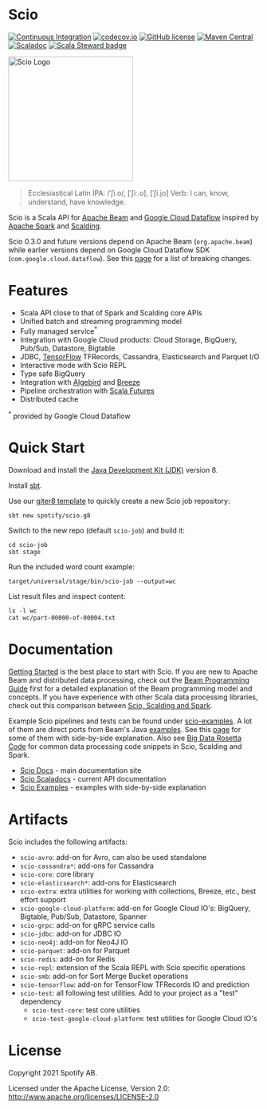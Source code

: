# Scio

[![Continuous Integration](https://github.com/spotify/scio/actions/workflows/ci.yml/badge.svg)](https://github.com/spotify/scio/actions/workflows/ci.yml)
[![codecov.io](https://codecov.io/github/spotify/scio/coverage.svg?branch=master)](https://codecov.io/github/spotify/scio?branch=master)
[![GitHub license](https://img.shields.io/github/license/spotify/scio.svg)](./LICENSE)
[![Maven Central](https://img.shields.io/maven-central/v/com.spotify/scio-core_2.12.svg)](https://maven-badges.herokuapp.com/maven-central/com.spotify/scio-core_2.12)
[![Scaladoc](https://img.shields.io/badge/scaladoc-latest-blue.svg)](https://spotify.github.io/scio/api/com/spotify/scio/index.html)
[![Scala Steward badge](https://img.shields.io/badge/Scala_Steward-helping-brightgreen.svg?style=flat&logo=data:image/png;base64,iVBORw0KGgoAAAANSUhEUgAAAA4AAAAQCAMAAAARSr4IAAAAVFBMVEUAAACHjojlOy5NWlrKzcYRKjGFjIbp293YycuLa3pYY2LSqql4f3pCUFTgSjNodYRmcXUsPD/NTTbjRS+2jomhgnzNc223cGvZS0HaSD0XLjbaSjElhIr+AAAAAXRSTlMAQObYZgAAAHlJREFUCNdNyosOwyAIhWHAQS1Vt7a77/3fcxxdmv0xwmckutAR1nkm4ggbyEcg/wWmlGLDAA3oL50xi6fk5ffZ3E2E3QfZDCcCN2YtbEWZt+Drc6u6rlqv7Uk0LdKqqr5rk2UCRXOk0vmQKGfc94nOJyQjouF9H/wCc9gECEYfONoAAAAASUVORK5CYII=)](https://scala-steward.org)

<img src="https://raw.github.com/spotify/scio/master/site/src/main/paradox/images/scio.png" alt="Scio Logo" width="250"/>

> Ecclesiastical Latin IPA: /ˈʃi.o/, [ˈʃiː.o], [ˈʃi.i̯o]
> Verb: I can, know, understand, have knowledge.

Scio is a Scala API for [Apache Beam](http://beam.incubator.apache.org/) and [Google Cloud Dataflow](https://github.com/GoogleCloudPlatform/DataflowJavaSDK) inspired by [Apache Spark](http://spark.apache.org/) and [Scalding](https://github.com/twitter/scalding).

Scio 0.3.0 and future versions depend on Apache Beam (`org.apache.beam`) while earlier versions depend on Google Cloud Dataflow SDK (`com.google.cloud.dataflow`). See this [page](https://spotify.github.io/scio/Apache-Beam.html) for a list of breaking changes.

# Features

- Scala API close to that of Spark and Scalding core APIs
- Unified batch and streaming programming model
- Fully managed service<sup>\*</sup>
- Integration with Google Cloud products: Cloud Storage, BigQuery, Pub/Sub, Datastore, Bigtable
- JDBC, [TensorFlow](http://tensorflow.org/) TFRecords, Cassandra, Elasticsearch and Parquet I/O
- Interactive mode with Scio REPL
- Type safe BigQuery
- Integration with [Algebird](https://github.com/twitter/algebird) and [Breeze](https://github.com/scalanlp/breeze)
- Pipeline orchestration with [Scala Futures](http://docs.scala-lang.org/overviews/core/futures.html)
- Distributed cache

<sup>\*</sup> provided by Google Cloud Dataflow

# Quick Start

Download and install the [Java Development Kit (JDK)](https://adoptopenjdk.net/index.html) version 8.

Install [sbt](https://www.scala-sbt.org/1.x/docs/Setup.html).

Use our [giter8 template](https://github.com/spotify/scio.g8) to quickly create a new Scio job repository:

`sbt new spotify/scio.g8`

Switch to the new repo (default `scio-job`) and build it:

```
cd scio-job
sbt stage
```

Run the included word count example:

`target/universal/stage/bin/scio-job --output=wc`

List result files and inspect content:

```
ls -l wc
cat wc/part-00000-of-00004.txt
```

# Documentation

[Getting Started](https://spotify.github.io/scio/Getting-Started.html) is the best place to start with Scio. If you are new to Apache Beam and distributed data processing, check out the [Beam Programming Guide](https://beam.apache.org/documentation/programming-guide/) first for a detailed explanation of the Beam programming model and concepts. If you have experience with other Scala data processing libraries, check out this comparison between [Scio, Scalding and Spark](https://spotify.github.io/scio/Scio,-Scalding-and-Spark.html).

Example Scio pipelines and tests can be found under [scio-examples](https://github.com/spotify/scio/tree/master/scio-examples/src). A lot of them are direct ports from Beam's Java [examples](https://github.com/apache/beam/tree/master/examples). See this [page](http://spotify.github.io/scio/examples/) for some of them with side-by-side explanation. Also see [Big Data Rosetta Code](https://github.com/spotify/big-data-rosetta-code) for common data processing code snippets in Scio, Scalding and Spark.

- [Scio Docs](https://spotify.github.io/scio/) - main documentation site
- [Scio Scaladocs](http://spotify.github.io/scio/api/) - current API documentation
- [Scio Examples](http://spotify.github.io/scio/examples/) - examples with side-by-side explanation

# Artifacts

Scio includes the following artifacts:

- `scio-avro`: add-on for Avro, can also be used standalone
- `scio-cassandra*`: add-ons for Cassandra
- `scio-core`: core library
- `scio-elasticsearch*`: add-ons for Elasticsearch
- `scio-extra`: extra utilities for working with collections, Breeze, etc., best effort support
- `scio-google-cloud-platform`: add-on for Google Cloud IO's: BigQuery, Bigtable, Pub/Sub, Datastore, Spanner
- `scio-grpc`: add-on for gRPC service calls
- `scio-jdbc`: add-on for JDBC IO
- `scio-neo4j`: add-on for Neo4J IO
- `scio-parquet`: add-on for Parquet
- `scio-redis`: add-on for Redis
- `scio-repl`: extension of the Scala REPL with Scio specific operations
- `scio-smb`: add-on for Sort Merge Bucket operations
- `scio-tensorflow`: add-on for TensorFlow TFRecords IO and prediction
- `scio-test`: all following test utilities. Add to your project as a "test" dependency
  - `scio-test-core`: test core utilities
  - `scio-test-google-cloud-platform`: test utilities for Google Cloud IO's

# License

Copyright 2021 Spotify AB.

Licensed under the Apache License, Version 2.0: http://www.apache.org/licenses/LICENSE-2.0
